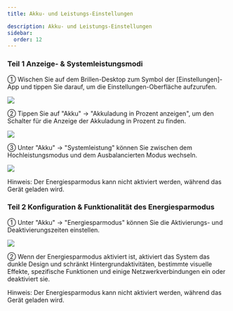```yaml
---
title: Akku- und Leistungs-Einstellungen

description: Akku- und Leistungs-Einstellungen
sidebar:
  order: 12
---
```


### Teil 1 Anzeige- & Systemleistungsmodi

① Wischen Sie auf dem Brillen-Desktop zum Symbol der \[Einstellungen]-App und tippen Sie darauf, um die Einstellungen-Oberfläche aufzurufen.

![](public/images/air3/de/battery-performance-1.png)

② Tippen Sie auf "Akku" → "Akkuladung in Prozent anzeigen", um den Schalter für die Anzeige der Akkuladung in Prozent zu finden.

![](public/images/air3/de/battery-performance-2.png)

③ Unter "Akku" → "Systemleistung" können Sie zwischen dem Hochleistungsmodus und dem Ausbalancierten Modus wechseln.

![](public/images/air3/de/battery-performance-3.png)

Hinweis: Der Energiesparmodus kann nicht aktiviert werden, während das Gerät geladen wird.

### Teil 2 Konfiguration & Funktionalität des Energiesparmodus

① Unter "Akku" → "Energiesparmodus" können Sie die Aktivierungs- und Deaktivierungszeiten einstellen.

![](public/images/air3/de/battery-performance-4.png)

② Wenn der Energiesparmodus aktiviert ist, aktiviert das System das dunkle Design und schränkt Hintergrundaktivitäten, bestimmte visuelle Effekte, spezifische Funktionen und einige Netzwerkverbindungen ein oder deaktiviert sie.

Hinweis: Der Energiesparmodus kann nicht aktiviert werden, während das Gerät geladen wird.